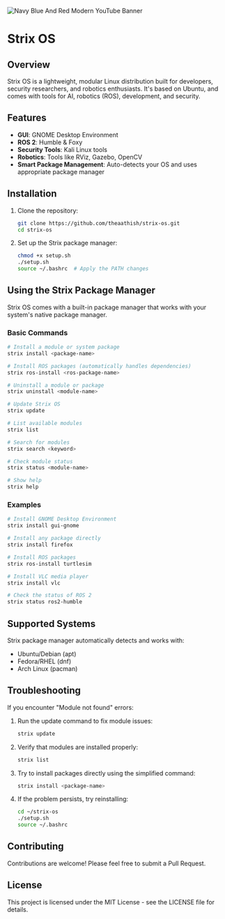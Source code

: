 ![Navy Blue And Red Modern YouTube Banner](https://github.com/user-attachments/assets/56cbbccc-b1d7-4faa-9d03-1a3ca85928ac)
# Strix OS
## Overview
Strix OS is a lightweight, modular Linux distribution built for developers, security researchers, and robotics enthusiasts. It's based on Ubuntu, and comes with tools for AI, robotics (ROS), development, and security.

## Features
- **GUI**: GNOME Desktop Environment
- **ROS 2**: Humble & Foxy
- **Security Tools**: Kali Linux tools
- **Robotics**: Tools like RViz, Gazebo, OpenCV
- **Smart Package Management**: Auto-detects your OS and uses appropriate package manager

## Installation
1. Clone the repository:
   ```bash
   git clone https://github.com/theaathish/strix-os.git
   cd strix-os
   ```

2. Set up the Strix package manager:
   ```bash
   chmod +x setup.sh
   ./setup.sh
   source ~/.bashrc  # Apply the PATH changes
   ```

## Using the Strix Package Manager

Strix OS comes with a built-in package manager that works with your system's native package manager.

### Basic Commands

```bash
# Install a module or system package
strix install <package-name>

# Install ROS packages (automatically handles dependencies)
strix ros-install <ros-package-name>

# Uninstall a module or package
strix uninstall <module-name>

# Update Strix OS
strix update

# List available modules
strix list

# Search for modules
strix search <keyword>

# Check module status
strix status <module-name>

# Show help
strix help
```

### Examples

```bash
# Install GNOME Desktop Environment
strix install gui-gnome

# Install any package directly
strix install firefox

# Install ROS packages
strix ros-install turtlesim

# Install VLC media player
strix install vlc

# Check the status of ROS 2
strix status ros2-humble
```

## Supported Systems

Strix package manager automatically detects and works with:
- Ubuntu/Debian (apt)
- Fedora/RHEL (dnf)
- Arch Linux (pacman)

## Troubleshooting

If you encounter "Module not found" errors:

1. Run the update command to fix module issues:
   ```bash
   strix update
   ```

2. Verify that modules are installed properly:
   ```bash
   strix list
   ```

3. Try to install packages directly using the simplified command:
   ```bash
   strix install <package-name>
   ```

4. If the problem persists, try reinstalling:
   ```bash
   cd ~/strix-os
   ./setup.sh
   source ~/.bashrc
   ```

## Contributing
Contributions are welcome! Please feel free to submit a Pull Request.

## License
This project is licensed under the MIT License - see the LICENSE file for details.
